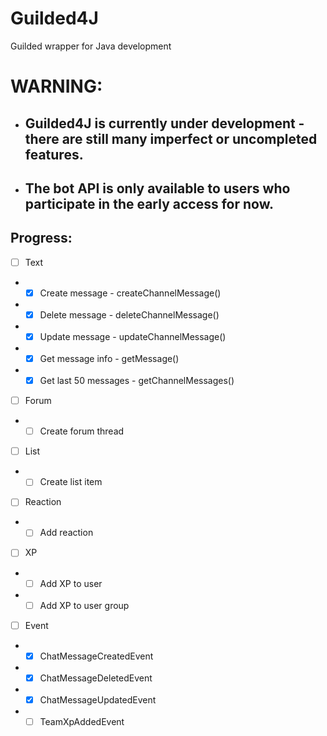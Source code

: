 # Guilded4J
Guilded wrapper for Java development
# WARNING:
- ## Guilded4J is currently under development - there are still many imperfect or uncompleted features.
- ## The bot API is only available to users who participate in the early access for now.

## Progress:

- [ ] Text
- - [x] Create message - createChannelMessage()
- - [x] Delete message - deleteChannelMessage()
- - [x] Update message - updateChannelMessage()
- - [x] Get message info - getMessage()
- - [x] Get last 50 messages - getChannelMessages()
- [ ] Forum
- - [ ] Create forum thread
- [ ] List
- - [ ] Create list item
- [ ] Reaction
- - [ ] Add reaction
- [ ] XP
- - [ ] Add XP to user
- - [ ] Add XP to user group
- [ ] Event
- - [x] ChatMessageCreatedEvent
- - [x] ChatMessageDeletedEvent
- - [x] ChatMessageUpdatedEvent
- - [ ] TeamXpAddedEvent
